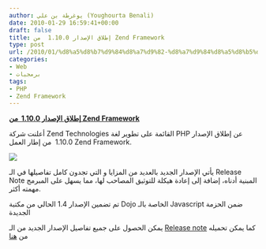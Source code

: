 ```yaml
---
author: يوغرطة بن علي (Youghourta Benali)
date: 2010-01-29 16:59:41+00:00
draft: false
title: إطلاق الإصدار 1.10.0  من Zend Framework
type: post
url: /2010/01/%d8%a5%d8%b7%d9%84%d8%a7%d9%82-%d8%a7%d9%84%d8%a5%d8%b5%d8%af%d8%a7%d8%b1-1-10-0-%d9%85%d9%86-zend-framework/
categories:
- Web
- برمجيات
tags:
- PHP
- Zend Framework
---
```


[**إطلاق الإصدار 1.10.0  من Zend Framework**](https://www.it-scoop.com/2010/01/%d8%a5%d8%b7%d9%84%d8%a7%d9%82-%d8%a7%d9%84%d8%a5%d8%b5%d8%af%d8%a7%d8%b1-1-10-0-%d9%85%d9%86-zend-framework/)


أعلنت شركة Zend Technologies القائمة على تطوير لغة PHP عن إطلاق الإصدار 1.10.0  من إطار العمل Zend Framework.

[![](https://www.it-scoop.com/wp-content/uploads/2010/01/logo-zend-framework.jpg)
](https://www.it-scoop.com/2010/01/%d8%a5%d8%b7%d9%84%d8%a7%d9%82-%d8%a7%d9%84%d8%a5%d8%b5%d8%af%d8%a7%d8%b1-1-10-0-%d9%85%d9%86-zend-framework/)

يأتي الإصدار الجديد بالعديد من المزايا و التي تجدون كامل تفاصيلها في الـ Release Note المبنية أدناه، إضافة إلى إعادة هيكلة للتوثيق المصاحب لها، مما يسهل على المبرمج مهمته أكثر.

تم تضمين الإصدار 1.4 الحالي من مكتبة Dojo الخاصة بالـ Javascript ضمن الحزمة الجديدة

يمكن الحصول على جميع تفاصيل الإصدار الجديد من الـ [Release note](http://devzone.zend.com/article/11727-Zend-Framework-1.10.0-STABLE-Released?utm_source=feedburner&utm_medium=feed&utm_campaign=Feed%3A+ZendDeveloperZone+%28Zend+Developer+Zone+-+front+page%29) كما يمكن تحميله من [هنا](http://framework.zend.com/download/latest)
